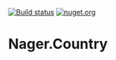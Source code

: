 [![Build status](https://ci.appveyor.com/api/projects/status/ffxy1ls4xj2cnwd8?svg=true)](https://ci.appveyor.com/project/tinohager/nager-country) [![nuget.org](https://img.shields.io/nuget/dt/nager.country.svg)](https://www.nuget.org/packages/Nager.Country/)

# Nager.Country
